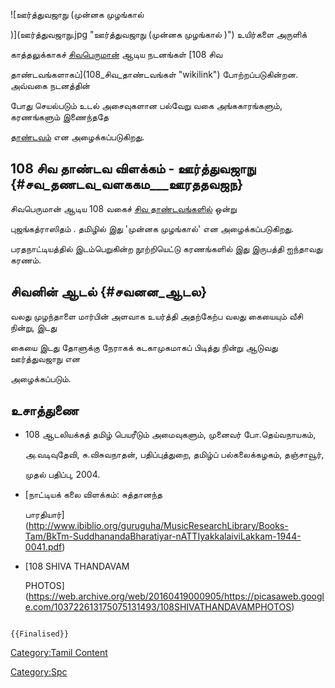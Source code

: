 ![ஊர்த்துவஜாநு (முன்னக முழங்கால்
)](ஊர்த்துவஜாநு.jpg "ஊர்த்துவஜாநு (முன்னக முழங்கால் )") உயிர்களை அருளிக்
காத்தலுக்காகச் [சிவபெருமான்](சிவன் "wikilink") ஆடிய நடனங்கள் [108 சிவ
தாண்டவங்களாகப்](108_சிவ_தாண்டவங்கள் "wikilink") போற்றப்படுகின்றன. அவ்வகை நடனத்தின்
போது செயல்படும் உடல் அசைவுகளான பல்வேறு வகை அங்ககாரங்களும், கரணங்களும் இணைந்ததே
[தாண்டவம்](தாண்டவம்,_லாஸ்யம் "wikilink") என அழைக்கப்படுகிறது.

## 108 சிவ தாண்டவ விளக்கம் - ஊர்த்துவஜாநு {#சவ_தணடவ_வளககம___ஊரததவஜந}

சிவபெருமான் ஆடிய 108 வகைச் [சிவ தாண்டவங்களில்](சிவ_தாண்டவங்கள் "wikilink") ஒன்று
புஜங்கத்ராஸிதம் . தமிழில் இது \'முன்னக முழங்கால்\' என அழைக்கப்படுகிறது.
பரதநாட்டியத்தில் இடம்பெறுகின்ற நூற்றியெட்டு கரணங்களில் இது இருபத்தி ஐந்தாவது கரணம்.

## சிவனின் ஆடல் {#சவனன_ஆடல}

வலது முழந்தாளை மார்பின் அளவாக உயர்த்தி அதற்கேற்ப வலது கையையும் வீசி நின்று, இடது
கையை இடது தோளுக்கு நேராகக் கடகாமுகமாகப் பிடித்து நின்று ஆடுவது ஊர்த்துவஜாநு என
அழைக்கப்படும்.

## உசாத்துணை

-   108 ஆடலியக்கத் தமிழ் பெயரீடும் அமைவுகளும், முனைவர் போ.தெய்வநாயகம்,
    அ.வடிவுதேவி, சு.விசுவநாதன், பதிப்புத்துறை, தமிழ்ப் பல்கலைக்கழகம், தஞ்சாவூர்,
    முதல் பதிப்பு, 2004.
-   [நாட்டியக் கலை விளக்கம்: சுத்தானந்த
    பாரதியார்](http://www.ibiblio.org/guruguha/MusicResearchLibrary/Books-Tam/BkTm-SuddhanandaBharatiyar-nATTIyakkalaiviLakkam-1944-0041.pdf)
-   [108 SHIVA THANDAVAM
    PHOTOS](https://web.archive.org/web/20160419000905/https://picasaweb.google.com/103722613175075131493/108SHIVATHANDAVAMPHOTOS)

```{=mediawiki}
{{Finalised}}
```
[Category:Tamil Content](Category:Tamil_Content "wikilink")
[Category:Spc](Category:Spc "wikilink")
